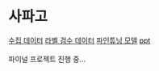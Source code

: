 # 사파고

[수집 데이터](https://drive.google.com/file/d/1uM6Yrk2q9Gdi9BjFlIV7QLmuwyCyqNJw/view?usp=sharing)
[라벨 검수 데이터](https://drive.google.com/file/d/1EpNe1y0VrFV7xtER3dnQ5mEdNWS7ue7L/view?usp=sharing)
[파인튜닝 모델](https://drive.google.com/file/d/1T9rtQnUR8UVxjUX1cVc2R2SS6kdPnfrh/view?usp=sharing)
[ppt](https://drive.google.com/file/d/1T9rtQnUR8UVxjUX1cVc2R2SS6kdPnfrh/view?usp=sharing)
<br>
<br>
파이널 프로젝트 진행 중...